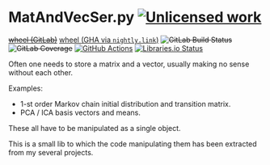 MatAndVecSer.py [![Unlicensed work](https://raw.githubusercontent.com/unlicense/unlicense.org/master/static/favicon.png)](https://unlicense.org/)
===============
~~[wheel (GitLab)](https://gitlab.com/KOLANICH-libs/MatAndVecSer.py/-/jobs/artifacts/master/raw/dist/MatAndVecSer-0.CI-py3-none-any.whl?job=build)~~
[wheel (GHA via `nightly.link`)](https://nightly.link/KOLANICH-libs/MatAndVecSer.py/workflows/CI/master/MatAndVecSer-0.CI-py3-none-any.whl)
~~![GitLab Build Status](https://gitlab.com/KOLANICH-libs/MatAndVecSer.py/badges/master/pipeline.svg)~~
~~![GitLab Coverage](https://gitlab.com/KOLANICH-libs/MatAndVecSer.py/badges/master/coverage.svg)~~
[![GitHub Actions](https://github.com/KOLANICH-libs/MatAndVecSer.py/workflows/CI/badge.svg)](https://github.com/KOLANICH-libs/MatAndVecSer.py/actions/)
[![Libraries.io Status](https://img.shields.io/librariesio/github/KOLANICH-libs/MatAndVecSer.py.svg)](https://libraries.io/github/KOLANICH-libs/MatAndVecSer.py)

Often one needs to store a matrix and a vector, usually making no sense without each other.

Examples:
* 1-st order Markov chain initial distribution and transition matrix.
* PCA / ICA basis vectors and means.

These all have to be manipulated as a single object.

This is a small lib to which the code manipulating them has been extracted from my several projects.
